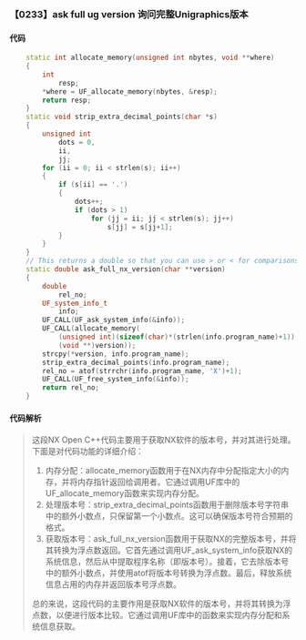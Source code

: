 ### 【0233】ask full ug version 询问完整Unigraphics版本

#### 代码

```cpp
    static int allocate_memory(unsigned int nbytes, void **where)  
    {  
        int  
            resp;  
        *where = UF_allocate_memory(nbytes, &resp);  
        return resp;  
    }  
    static void strip_extra_decimal_points(char *s)  
    {  
        unsigned int  
            dots = 0,  
            ii,  
            jj;  
        for (ii = 0; ii < strlen(s); ii++)  
        {  
            if (s[ii] == '.')  
            {  
                dots++;  
                if (dots > 1)  
                    for (jj = ii; jj < strlen(s); jj++)  
                        s[jj] = s[jj+1];  
            }  
        }  
    }  
    // This returns a double so that you can use > or < for comparisons  
    static double ask_full_nx_version(char **version)  
    {  
        double  
            rel_no;  
        UF_system_info_t  
            info;  
        UF_CALL(UF_ask_system_info(&info));  
        UF_CALL(allocate_memory(  
            (unsigned int)(sizeof(char)*(strlen(info.program_name)+1)),  
            (void **)version));  
        strcpy(*version, info.program_name);  
        strip_extra_decimal_points(info.program_name);  
        rel_no = atof(strrchr(info.program_name, 'X')+1);  
        UF_CALL(UF_free_system_info(&info));  
        return rel_no;  
    }

```

#### 代码解析

> 这段NX Open C++代码主要用于获取NX软件的版本号，并对其进行处理。下面是对代码功能的详细介绍：
>
> 1. 内存分配：allocate_memory函数用于在NX内存中分配指定大小的内存，并将内存指针返回给调用者。它通过调用UF库中的UF_allocate_memory函数来实现内存分配。
> 2. 处理版本号：strip_extra_decimal_points函数用于删除版本号字符串中的额外小数点，只保留第一个小数点。这可以确保版本号符合预期的格式。
> 3. 获取版本号：ask_full_nx_version函数用于获取NX的完整版本号，并将其转换为浮点数返回。它首先通过调用UF_ask_system_info获取NX的系统信息，然后从中提取程序名称（即版本号）。接着，它去除版本号中的额外小数点，并使用atof将版本号转换为浮点数。最后，释放系统信息占用的内存并返回版本号浮点数。
>
> 总的来说，这段代码的主要作用是获取NX软件的版本号，并将其转换为浮点数，以便进行版本比较。它通过调用UF库中的函数来实现内存分配和系统信息获取。
>
